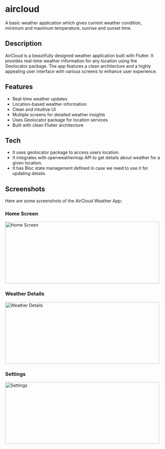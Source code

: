 # aircloud

A basic weather application which gives current weather condition, minimum and maximum temperature, sunrise and sunset time.  

## Description

AirCloud is a beautifully designed weather application built with Flutter. It provides real-time weather information for any location using the Geolocator package. The app features a clean architecture and a highly appealing user interface with various screens to enhance user experience.

## Features

- Real-time weather updates
- Location-based weather information
- Clean and intuitive UI
- Multiple screens for detailed weather insights
- Uses Geolocator package for location services
- Built with clean Flutter architecture

## Tech

- It uses geolocator package to access users location.
- It integrates with openweathermap API to get details about weather for a given location.
- It has Bloc state management defined in case we need to use it for updating details.

## Screenshots

Here are some screenshots of the AirCloud Weather App:

### Home Screen
<img src="assets/wallpaperscreenshots/01.png" alt="Home Screen" width="500" height="200">

### Weather Details
<img src="assets/wallpaperscreenshots/02.png" alt="Weather Details" width="500" height="200">

### Settings
<img src="assets/wallpaperscreenshots/03.png" alt="Settings" width="500" height="200">